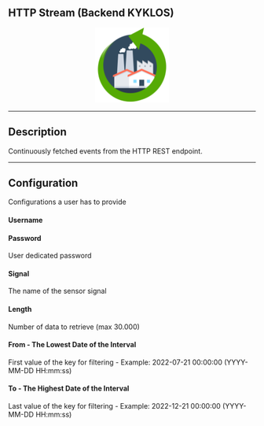<!--
  ~ Licensed to the Apache Software Foundation (ASF) under one or more
  ~ contributor license agreements.  See the NOTICE file distributed with
  ~ this work for additional information regarding copyright ownership.
  ~ The ASF licenses this file to You under the Apache License, Version 2.0
  ~ (the "License"); you may not use this file except in compliance with
  ~ the License.  You may obtain a copy of the License at
  ~
  ~    http://www.apache.org/licenses/LICENSE-2.0
  ~
  ~ Unless required by applicable law or agreed to in writing, software
  ~ distributed under the License is distributed on an "AS IS" BASIS,
  ~ WITHOUT WARRANTIES OR CONDITIONS OF ANY KIND, either express or implied.
  ~ See the License for the specific language governing permissions and
  ~ limitations under the License.
  ~
  -->

## HTTP Stream (Backend KYKLOS)

<p align="center"> 
    <img src="icon.png" width="150px;" class="pe-image-documentation"/>
</p>

***

## Description
Continuously fetched events from the HTTP REST endpoint.

***

## Configuration
Configurations a user has to provide
#### Username
#### Password
User dedicated password
#### Signal
The name of the sensor signal
#### Length
Number of data to retrieve (max 30.000)
#### From - The Lowest Date of the Interval
First value of the key for filtering - Example: 2022-07-21 00:00:00 (YYYY-MM-DD HH:mm:ss)
#### To - The Highest Date of the Interval
Last value of the key for filtering - Example: 2022-12-21 00:00:00 (YYYY-MM-DD HH:mm:ss)

